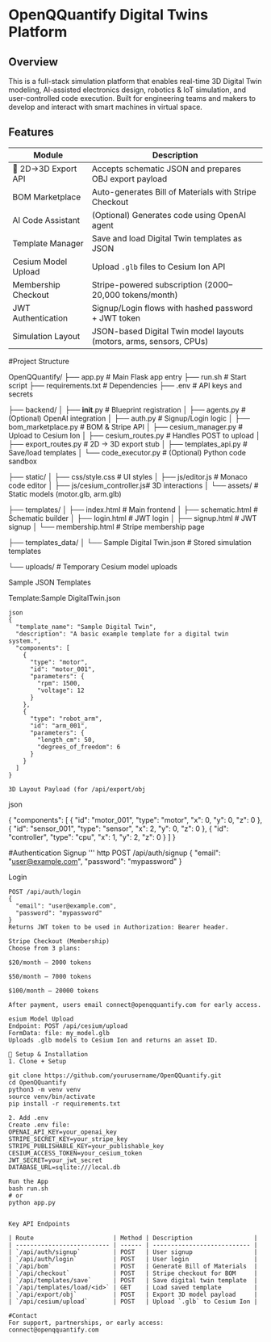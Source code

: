 # OpenQQuantify Digital Twins Platform

## Overview
This is a full-stack simulation platform that enables real-time 3D Digital Twin modeling, AI-assisted electronics design, robotics & IoT simulation, and user-controlled code execution. Built for engineering teams and makers to develop and interact with smart machines in virtual space.



## Features
| Module                  | Description                                                         |
| ----------------------- | ------------------------------------------------------------------- |
| 🔧 2D→3D Export API     | Accepts schematic JSON and prepares OBJ export payload              |
|  BOM Marketplace      | Auto-generates Bill of Materials with Stripe Checkout               |
|  AI Code Assistant    | (Optional) Generates code using OpenAI agent                        |
|  Template Manager     | Save and load Digital Twin templates as JSON                        |
|  Cesium Model Upload | Upload `.glb` files to Cesium Ion API                               |
|  Membership Checkout  | Stripe-powered subscription (2000–20,000 tokens/month)              |
|  JWT Authentication   | Signup/Login flows with hashed password + JWT token                 |
|  Simulation Layout    | JSON-based Digital Twin model layouts (motors, arms, sensors, CPUs) |


#Project Structure

OpenQQuantify/
├── app.py                     # Main Flask app entry
├── run.sh                     # Start script
├── requirements.txt           # Dependencies
├── .env                       # API keys and secrets

├── backend/
│   ├── __init__.py            # Blueprint registration
│   ├── agents.py              # (Optional) OpenAI integration
│   ├── auth.py                # Signup/Login logic
│   ├── bom_marketplace.py     # BOM & Stripe API
│   ├── cesium_manager.py      # Upload to Cesium Ion
│   ├── cesium_routes.py       # Handles POST to upload
│   ├── export_routes.py       # 2D → 3D export stub
│   ├── templates_api.py       # Save/load templates
│   └── code_executor.py       # (Optional) Python code sandbox

├── static/
│   ├── css/style.css          # UI styles
│   ├── js/editor.js           # Monaco code editor
│   ├── js/cesium_controller.js# 3D interactions
│   └── assets/                # Static models (motor.glb, arm.glb)

├── templates/
│   ├── index.html             # Main frontend
│   ├── schematic.html         # Schematic builder
│   ├── login.html             # JWT login
│   ├── signup.html            # JWT signup
│   └── membership.html        # Stripe membership page

├── templates_data/
│   └── Sample Digital Twin.json  # Stored simulation templates

└── uploads/                   # Temporary Cesium model uploads

Sample JSON Templates

Template:Sample DigitalTwin.json

```
json
{
  "template_name": "Sample Digital Twin",
  "description": "A basic example template for a digital twin system.",
  "components": [
    {
      "type": "motor",
      "id": "motor_001",
      "parameters": {
        "rpm": 1500,
        "voltage": 12
      }
    },
    {
      "type": "robot_arm",
      "id": "arm_001",
      "parameters": {
        "length_cm": 50,
        "degrees_of_freedom": 6
      }
    }
  ]
}

3D Layout Payload (for /api/export/obj

```
json

{
  "components": [
    { "id": "motor_001", "type": "motor", "x": 0, "y": 0, "z": 0 },
    { "id": "sensor_001", "type": "sensor", "x": 2, "y": 0, "z": 0 },
    { "id": "controller", "type": "cpu", "x": 1, "y": 2, "z": 0 }
  ]
}

#Authentication
Signup
'''
http
POST /api/auth/signup
{
  "email": "user@example.com",
  "password": "mypassword"
}

Login
```http
POST /api/auth/login
{
  "email": "user@example.com",
  "password": "mypassword"
}
Returns JWT token to be used in Authorization: Bearer header.

Stripe Checkout (Membership)
Choose from 3 plans:

$20/month — 2000 tokens

$50/month — 7000 tokens

$100/month — 20000 tokens

After payment, users email connect@openqquantify.com for early access.

esium Model Upload
Endpoint: POST /api/cesium/upload
FormData: file: my_model.glb
Uploads .glb models to Cesium Ion and returns an asset ID.

🔧 Setup & Installation
1. Clone + Setup

git clone https://github.com/yourusername/OpenQQuantify.git
cd OpenQQuantify
python3 -m venv venv
source venv/bin/activate
pip install -r requirements.txt

2. Add .env
Create .env file:
OPENAI_API_KEY=your_openai_key
STRIPE_SECRET_KEY=your_stripe_key
STRIPE_PUBLISHABLE_KEY=your_publishable_key
CESIUM_ACCESS_TOKEN=your_cesium_token
JWT_SECRET=your_jwt_secret
DATABASE_URL=sqlite:///local.db

Run the App
bash run.sh
# or
python app.py


Key API Endpoints

| Route                      | Method | Description                 |
| -------------------------- | ------ | --------------------------- |
| `/api/auth/signup`         | POST   | User signup                 |
| `/api/auth/login`          | POST   | User login                  |
| `/api/bom`                 | POST   | Generate Bill of Materials  |
| `/api/checkout`            | POST   | Stripe checkout for BOM     |
| `/api/templates/save`      | POST   | Save digital twin template  |
| `/api/templates/load/<id>` | GET    | Load saved template         |
| `/api/export/obj`          | POST   | Export 3D model payload     |
| `/api/cesium/upload`       | POST   | Upload `.glb` to Cesium Ion |

#Contact
For support, partnerships, or early access:
connect@openqquantify.com
